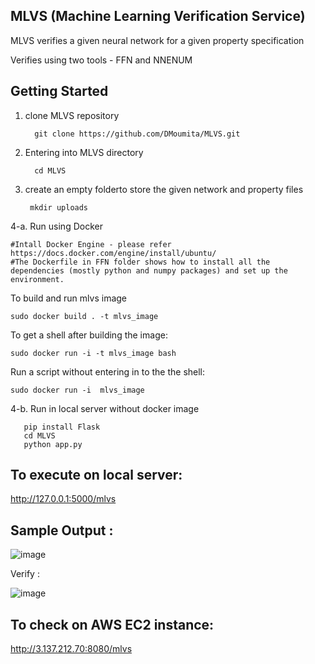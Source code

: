 MLVS (Machine Learning Verification Service)
-----------------------------------------------

MLVS verifies a given neural network for a given property specification

Verifies using two tools - FFN and NNENUM

 Getting Started
 -------------------------
1. clone MLVS repository 

         git clone https://github.com/DMoumita/MLVS.git

2. Entering into MLVS directory
      
         cd MLVS
3.  create an empty folderto store the given network and property files


         mkdir uploads

4-a. Run using Docker 

    #Intall Docker Engine - please refer https://docs.docker.com/engine/install/ubuntu/
    #The Dockerfile in FFN folder shows how to install all the dependencies (mostly python and numpy packages) and set up the environment. 

   To build and run mlvs image
    
    sudo docker build . -t mlvs_image 

   To get a shell after building the image:
  
    sudo docker run -i -t mlvs_image bash
    
   Run a script without entering in to the the shell:
   
    sudo docker run -i  mlvs_image 
 
 4-b. Run in local server without docker image
    
       pip install Flask
       cd MLVS
       python app.py

   

To execute on local server: 
--------------------------
   http://127.0.0.1:5000/mlvs

Sample Output :
---------------
       
  ![image](https://user-images.githubusercontent.com/41421406/128775429-84342b71-1d32-42fa-a1ba-a333cd05643a.png)
  
  
Verify :

![image](https://user-images.githubusercontent.com/41421406/128779496-8aaf48b8-d838-49f6-9c07-98f173d80108.png)


To check on AWS EC2 instance: 
--------------------------
http://3.137.212.70:8080/mlvs
